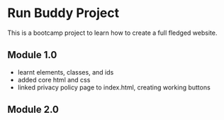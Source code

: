 # Run Buddy Project

This is a bootcamp project to learn how to create a full fledged website.

## Module 1.0

* learnt elements, classes, and ids
* added core html and css
* linked privacy policy page to index.html, creating working buttons

##  Module 2.0

